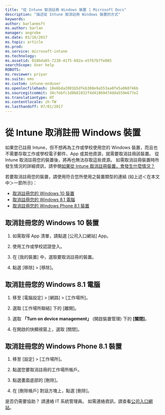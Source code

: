 ```yaml
---
title: "從 Intune 取消註冊 Windows 裝置 | Microsoft Docs"
description: "描述從 Intune 取消註冊 Windows 裝置的方式"
keywords: 
author: barlanmsft
ms.author: barlan
manager: angrobe
ms.date: 03/16/2017
ms.topic: article
ms.prod: 
ms.service: microsoft-intune
ms.technology: 
ms.assetid: 018bda65-7238-41f5-b92a-e5f67b7fe085
searchScope: User help
ROBOTS: 
ms.reviewer: priyar
ms.suite: ems
ms.custom: intune-enduser
ms.openlocfilehash: 10e6bda2001b5dfeb380e9a553aa0fe5a060746b
ms.sourcegitcommit: 34cfebfc1d8b81032f4d41869d74dda559e677e2
ms.translationtype: HT
ms.contentlocale: zh-TW
ms.lasthandoff: 07/01/2017
---
```

# <a name="unenroll-your-windows-device-from-intune"></a>從 Intune 取消註冊 Windows 裝置

如果您已註冊 Intune，但不想再為工作或學校使用您的 Windows 裝置，而且也不需要存取工作或學校電子郵件、App 或其他資源，就需要取消註冊該裝置。 從 Intune 取消註冊您的裝置後，將再也無法存取這些資源。 如需取消註冊裝置時所發生情況的詳細資訊，請參閱[如果從 Intune 取消註冊裝置，會發生什麼情況？](what-happens-if-you-unenroll-your-device-from-intune-windows.md)

若要取消註冊您的裝置，請使用符合您所使用之裝置類型的連結 (如上述＜在本文中＞一節所示)：

-   [取消註冊您的 Windows 10 裝置](#unenroll-your-windows-10-device)
-   [取消註冊您的 Windows 8.1 電腦](#unenroll-your-windows-81-computer)
-   [取消註冊您的 Windows Phone 8.1 裝置](#unenroll-your-windows-phone-81-device)

## <a name="unenroll-your-windows-10-device"></a>取消註冊您的 Windows 10 裝置

1.  如需取得 App 清單，請點選 [公司入口網站]  App。

2.  使用工作或學校認證登入。

3.  在 [我的裝置] 中，選取要取消註冊的裝置。

4.  點選 [移除] &gt; [移除]。

## <a name="unenroll-your-windows-81-computer"></a>取消註冊您的 Windows 8.1 電腦

1.  移至 [電腦設定] &gt; [網路] &gt; [工作場所]。

2.  選取 [工作場所聯結] 下的 [離開]。

3.  選取 **「Turn on device management」** \(開啟裝置管理) 下的 **[關閉]**。

4.  在開啟的快顯視窗上，選取 [關閉]。

## <a name="unenroll-your-windows-phone-81-device"></a>取消註冊您的 Windows Phone 8.1 裝置

1.  移至 [設定] &gt; [工作場所]。

2.  點選您要取消註冊的工作場所帳戶。

3.  點選畫面底部的 [刪除]。

4.  在 [刪除帳戶] 對話方塊上，點選 [刪除]。

是否仍需要協助？ 請連絡 IT 系統管理員。 如需連絡資訊，請查看[公司入口網站](http://portal.manage.microsoft.com)。
